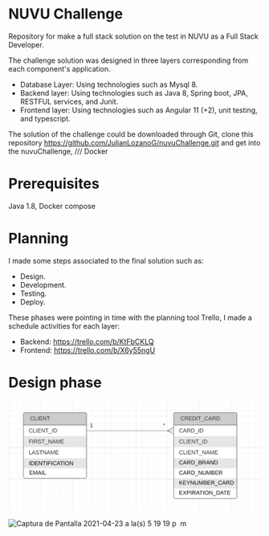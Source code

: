 # NUVU Challenge
Repository for make a full stack solution on the test in NUVU as a Full Stack Developer.

The challenge solution was designed in three layers corresponding from each component's application.

* Database Layer: Using technologies such as Mysql 8.
* Backend layer: Using technologies such as Java 8, Spring boot, JPA, RESTFUL services, and Junit.
* Frontend layer: Using technologies such as Angular 11 (+2), unit testing, and typescript.

The solution of the challenge could be downloaded through Git, clone this repository https://github.com/JulianLozanoG/nuvuChallenge.git and get into the nuvuChallenge, 
/// Docker

# Prerequisites
Java 1.8, Docker compose

# Planning
I made some steps associated to the final solution such as:
* Design.
* Development.
* Testing.
* Deploy.

These phases were pointing in time with the planning tool Trello, I made a schedule activities for each layer:
* Backend: https://trello.com/b/KtFbCKLQ
* Frontend: https://trello.com/b/X6y55ngU

# Design phase

![img.png](img.png)


<img width="531" alt="Captura de Pantalla 2021-04-23 a la(s) 5 19 19 p  m" src="https://user-images.githubusercontent.com/5875030/116009267-2d85d380-a5de-11eb-95ac-ce2931b7c0a6.png">
